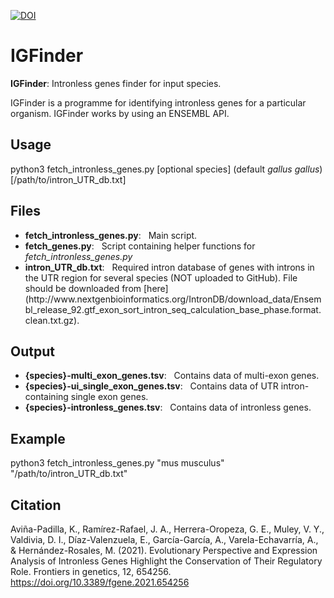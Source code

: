 [![DOI](https://zenodo.org/badge/320059139.svg)](https://zenodo.org/badge/latestdoi/320059139)
# IGFinder
**IGFinder**: Intronless genes finder for input species. 

IGFinder is a programme for identifying intronless genes for a particular organism. IGFinder works by using an ENSEMBL API. 

## Usage
python3 fetch_intronless_genes.py [optional species] (default *gallus gallus*) [/path/to/intron_UTR_db.txt]

## Files
<ul>
  <li> <b>fetch_intronless_genes.py</b>: &nbsp; Main script.</li>
  <li> <b>fetch_genes.py</b>: &nbsp; Script containing helper functions for <i>fetch_intronless_genes.py</i></li>
  <li> <b>intron_UTR_db.txt</b>: &nbsp; Required intron database of genes with introns in the UTR region for several species (NOT uploaded to GitHub). File should be downloaded from [here] (http://www.nextgenbioinformatics.org/IntronDB/download_data/Ensembl_release_92.gtf_exon_sort_intron_seq_calculation_base_phase.format.clean.txt.gz). 
</ul>

## Output
<ul>
  <li> <b>{species}-multi_exon_genes.tsv</b>: &nbsp; Contains data of multi-exon genes.</li>
  <li> <b>{species}-ui_single_exon_genes.tsv</b>: &nbsp; Contains data of UTR intron-containing single exon genes.</li>
  <li> <b>{species}-intronless_genes.tsv</b>: &nbsp; Contains data of intronless genes.</li>
</ul>

## Example
python3 fetch_intronless_genes.py "mus musculus" "/path/to/intron_UTR_db.txt"

## Citation
Aviña-Padilla, K., Ramírez-Rafael, J. A., Herrera-Oropeza, G. E., Muley, V. Y., Valdivia, D. I., Díaz-Valenzuela, E., García-García, A., Varela-Echavarría, A., & Hernández-Rosales, M. (2021). Evolutionary Perspective and Expression Analysis of Intronless Genes Highlight the Conservation of Their Regulatory Role. Frontiers in genetics, 12, 654256. https://doi.org/10.3389/fgene.2021.654256
